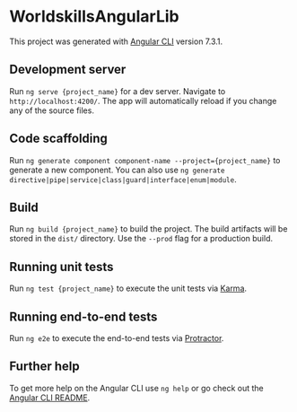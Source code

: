 # WorldskillsAngularLib

This project was generated with [Angular CLI](https://github.com/angular/angular-cli) version 7.3.1.

## Development server

Run `ng serve {project_name}` for a dev server. Navigate to `http://localhost:4200/`. The app will automatically reload if you change any of the source files.

## Code scaffolding

Run `ng generate component component-name --project={project_name}` to generate a new component. You can also use `ng generate directive|pipe|service|class|guard|interface|enum|module`.

## Build

Run `ng build {project_name}` to build the project. The build artifacts will be stored in the `dist/` directory. Use the `--prod` flag for a production build.

## Running unit tests

Run `ng test {project_name}` to execute the unit tests via [Karma](https://karma-runner.github.io).

## Running end-to-end tests

Run `ng e2e` to execute the end-to-end tests via [Protractor](http://www.protractortest.org/).

## Further help

To get more help on the Angular CLI use `ng help` or go check out the [Angular CLI README](https://github.com/angular/angular-cli/blob/master/README.md).
